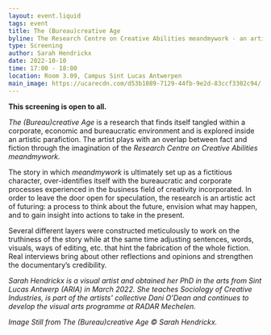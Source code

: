 ```yaml
---
layout: event.liquid
tags: event
title: The (Bureau)creative Age
byline: The Research Centre on Creative Abilities meandmywork - an artistic parafiction
type: Screening
author: Sarah Hendrickx
date: 2022-10-10
time: 17:00 - 18:00
location: Room 3.09, Campus Sint Lucas Antwerpen
main_image: https://ucarecdn.com/d53b1089-7129-44fb-9e2d-83ccf3302c94/
---
```

**This screening is open to all.**

*The (Bureau)creative Age* is a research that finds itself tangled within a corporate, economic and bureaucratic environment and is explored inside an artistic parafiction. The artist plays with an overlap between fact and fiction through the imagination of the *Research Centre on Creative Abilities meandmywork.*

The story in which *meandmywork* is ultimately set up as a fictitious character, over-identifies itself with the bureaucratic and corporate processes experienced in the business field of creativity incorporated. In order to leave the door open for speculation, the research is an artistic act of futuring: a process to think about the future, envision what may happen, and to gain insight into actions to take in the present.

Several different layers were constructed meticulously to work on the truthiness of the story while at the same time adjusting sentences, words, visuals, ways of editing, etc. that hint the fabrication of the whole fiction. Real interviews bring about other reflections and opinions and strengthen the documentary’s credibility.

*Sarah Hendrickx is a visual artist and obtained her PhD in the arts from Sint Lucas Antwerp (ARIA) in March 2022. She teaches Sociology of Creative Industries, is part of the artists' collective Dani O'Dean and continues to develop the visual arts programme at RADAR Mechelen.*

*Image Still from The (Bureau)creative Age © Sarah Hendrickx.*